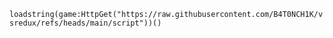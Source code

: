```loadstring(game:HttpGet("https://raw.githubusercontent.com/B4T0NCH1K/vsredux/refs/heads/main/script"))()```
